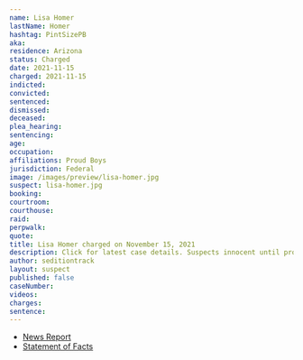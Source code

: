 ```yaml
---
name: Lisa Homer
lastName: Homer
hashtag: PintSizePB
aka:
residence: Arizona
status: Charged
date: 2021-11-15
charged: 2021-11-15
indicted:
convicted:
sentenced:
dismissed:
deceased:
plea_hearing:
sentencing:
age:
occupation:
affiliations: Proud Boys
jurisdiction: Federal
image: /images/preview/lisa-homer.jpg
suspect: lisa-homer.jpg
booking:
courtroom:
courthouse:
raid:
perpwalk:
quote:
title: Lisa Homer charged on November 15, 2021
description: Click for latest case details. Suspects innocent until proven guilty.
author: seditiontrack
layout: suspect
published: false
caseNumber:
videos:
charges:
sentence:
---
```


- [News Report]()
- [Statement of Facts](https://extremism.gwu.edu/sites/g/files/zaxdzs2191/f/Lisa%20Anne%20Homer%20Statement%20of%20Facts.pdf)
